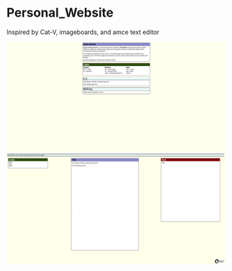# Personal_Website
Inspired by Cat-V, imageboards, and amce text editor

![](rmpic/front_page.png)
![](rmpic/blog_page.png)




